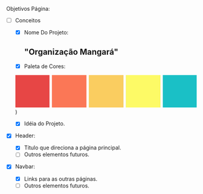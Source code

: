 Objetivos Página: 

- [ ] Conceitos
	- [x] Nome Do Projeto:

		## "Organização Mangará"

	-[x] Paleta de Cores:

	![Paleta de Cores](../Designs/Image/Paleta.png))

	-[x] Idéia do Projeto.
	
- [X] Header:
	- [x] Título que direciona a página principal. 
	- [ ] Outros elementos futuros.
- [X] Navbar:
    - [X] Links para as outras páginas.
    - [ ] Outros elementos futuros.
